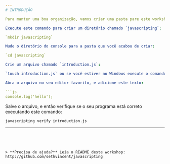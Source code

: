 ```yaml
---
# INTRODUÇÃO

Para manter uma boa organização, vamos criar uma pasta pare este workshop. 

Execute este comando para criar um diretório chamado `javascripting`:

`mkdir javascripting`

Mude o diretório do console para a pasta que você acabou de criar:

`cd javascripting`

Crie um arquivo chamado `introduction.js`:

`touch introduction.js` ou se você estiver no Windows execute o comando: `type NUL > introduction.js`

Abra o arquivo no seu editor favorito, e adicione este texto:

```js
console.log('hello');
```

Salve o arquivo, e então verifique se o seu programa está correto executando este comando:

`javascripting verify introduction.js`

---  
```




> **Precisa de ajuda?** Leia o README deste workshop: http://github.com/sethvincent/javascripting

